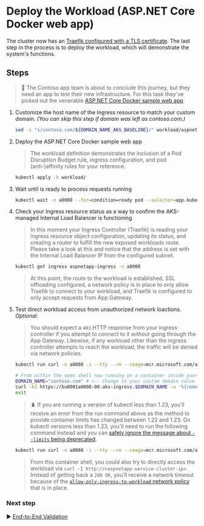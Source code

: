 # Deploy the Workload (ASP.NET Core Docker web app)

The cluster now has an [Traefik configured with a TLS certificate](./08-secret-management-and-ingress-controller.md). The last step in the process is to deploy the workload, which will demonstrate the system's functions.

## Steps

> :book: The Contoso app team is about to conclude this journey, but they need an app to test their new infrastructure. For this task they've picked out the venerable [ASP.NET Core Docker sample web app](https://github.com/dotnet/dotnet-docker/tree/master/samples/aspnetapp).

1. Customize the host name of the Ingress resource to match your custom domain. _(You can skip this step if domain was left as contoso.com.)_

   ```bash
   sed -i "s/contoso.com/${DOMAIN_NAME_AKS_BASELINE}/" workload/aspnetapp-ingress-patch.yaml
   ```

1. Deploy the ASP.NET Core Docker sample web app

   > The workload definition demonstrates the inclusion of a Pod Disruption Budget rule, ingress configuration, and pod (anti-)affinity rules for your reference.

   ```bash
   kubectl apply -k workload/
   ```

1. Wait until is ready to process requests running

   ```bash
   kubectl wait -n a0008 --for=condition=ready pod --selector=app.kubernetes.io/name=aspnetapp --timeout=90s
   ```

1. Check your Ingress resource status as a way to confirm the AKS-managed Internal Load Balancer is functioning

   > In this moment your Ingress Controller (Traefik) is reading your ingress resource object configuration, updating its status, and creating a router to fulfill the new exposed workloads route. Please take a look at this and notice that the address is set with the Internal Load Balancer IP from the configured subnet.

   ```bash
   kubectl get ingress aspnetapp-ingress -n a0008
   ```

   > At this point, the route to the workload is established, SSL offloading configured, a network policy is in place to only allow Traefik to connect to your workload, and Traefik is configured to only accept requests from App Gateway.

1. Test direct workload access from unauthorized network loactions. _Optional._

   > You should expect a `403` HTTP response from your ingress controller if you attempt to connect to it _without_ going through the App Gateway. Likewise, if any workload other than the ingress controller attempts to reach the workload, the traffic will be denied via network policies.

   ```bash
   kubectl run curl -n a0008 -i --tty --rm --image=mcr.microsoft.com/azure-cli --overrides='[{"op":"add","path":"/spec/containers/0/resources","value":{"limits":{"cpu":"200m","memory":"128Mi"}}}]' --override-type json
   
   # From within the open shell now running on a container inside your cluster
   DOMAIN_NAME="contoso.com" # <-- Change to your custom domain value if a different one was used
   curl -kI https://bu0001a0008-00.aks-ingress.$DOMAIN_NAME -w '%{remote_ip}\n'
   exit
   ```

   > :beetle: If you are running a version of kubectl less than 1.23, you'll receive an error from the run command above as the method to provide container limits has changed between 1.22 and 1.23. On kubectl versions less than 1.23, you'll need to run the following command instead and you can [safely ignore the message about `--limits` being deprecated](https://github.com/kubernetes/kubectl/issues/1101).

   ```bash
   kubectl run curl -n a0008 -i --tty --rm --image=mcr.microsoft.com/azure-cli --limits='cpu=200m,memory=128Mi'
   ```

   > From this container shell, you could also try to directly access the workload via `curl -I http://<aspnetapp-service-cluster-ip>`. Instead of getting back a `200 OK`, you'll receive a network timeout because of the [`allow-only-ingress-to-workload` network policy](./cluster-manifests/a0008/ingress-network-policy.yaml) that is in place.

### Next step

:arrow_forward: [End-to-End Validation](./11-validation.md)
